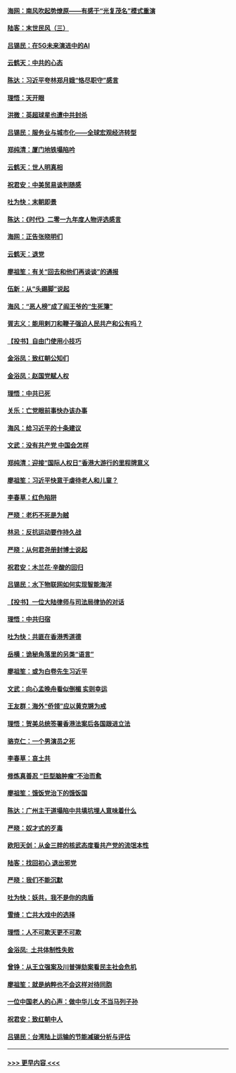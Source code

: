 #### [海网：南风吹起势燎原——有感于“光复茂名”模式重演](../pages/nsc993/n11732308.md?t=12201422) 
#### [陆客：末世民风（三）](../pages/nsc993/n11732211.md?t=12201422) 
#### [吕锡民：在5G未来演进中的AI](../pages/nsc993/n11730010.md?t=12201422) 
#### [云鹤天：中共的心态](../pages/nsc993/n11729906.md?t=12201422) 
#### [陈达：习近平夸林郑月娥“恪尽职守”感言](../pages/nsc993/n11729881.md?t=12201422) 
#### [理悟：天开眼](../pages/nsc993/n11729699.md?t=12201422) 
#### [洪微：英超球星也遭中共封杀](../pages/nsc993/n11727243.md?t=12201422) 
#### [吕锡民：服务业与城市化——全球宏观经济转型](../pages/nsc993/n11725845.md?t=12201422) 
#### [郑纯清：厦门地铁塌陷吟](../pages/nsc993/n11725813.md?t=12201422) 
#### [云鹤天：世人明真相](../pages/nsc993/n11725621.md?t=12201422) 
#### [祝君安：中美贸易谈判随感](../pages/nsc993/n11725609.md?t=12201422) 
#### [吐为快：末朝即景](../pages/nsc993/n11723365.md?t=12201422) 
#### [陈达：《时代》二零一九年度人物评选感言](../pages/nsc993/n11723337.md?t=12201422) 
#### [海网：正告张晓明们](../pages/nsc993/n11723228.md?t=12201422) 
#### [云鹤天：退党](../pages/nsc993/n11723056.md?t=12201422) 
#### [廖祖笙：有关“回去和他们再谈谈”的通报](../pages/nsc993/n11722442.md?t=12201422) 
#### [伍新：从“头踢脚”说起](../pages/nsc993/n11722429.md?t=12201422) 
#### [海风：“恶人榜”成了阎王爷的“生死簿”](../pages/nsc993/n11722272.md?t=12201422) 
#### [胥志义：能用剌刀和鞭子强迫人民共产和公有吗？](../pages/nsc993/n11720569.md?t=12201422) 
#### [【投书】自由门使用小技巧](../pages/nsc993/n11720180.md?t=12201422) 
#### [金浴凤：致红朝公知们](../pages/nsc993/n11720563.md?t=12201422) 
#### [金浴凤：赵国党赋人权](../pages/nsc993/n11720533.md?t=12201422) 
#### [理悟：中共已死](../pages/nsc993/n11720233.md?t=12201422) 
#### [关乐：亡党眼前事快办该办事](../pages/nsc993/n11719160.md?t=12201422) 
#### [海风：给习近平的十条建议](../pages/nsc993/n11717616.md?t=12201422) 
#### [文武：没有共产党 中国会怎样](../pages/nsc993/n11717584.md?t=12201422) 
#### [郑纯清：迎接“国际人权日”香港大游行的里程牌意义](../pages/nsc993/n11717417.md?t=12201422) 
#### [廖祖笙：习近平快意于虐待老人和儿童？](../pages/nsc993/n11715313.md?t=12201422) 
#### [李春草：红色陷阱](../pages/nsc993/n11715029.md?t=12201422) 
#### [严晓：老朽不死是为贼](../pages/nsc993/n11712910.md?t=12201422) 
#### [林忌：反抗运动要作持久战](../pages/nsc993/n11712623.md?t=12201422) 
#### [严晓：从何君尧册封博士说起](../pages/nsc993/n11712465.md?t=12201422) 
#### [祝君安：木兰花·辛酸的回归](../pages/nsc993/n11712381.md?t=12201422) 
#### [吕锡民：水下物联网如何实现智能海洋](../pages/nsc993/n11711158.md?t=12201422) 
#### [【投书】一位大陆律师与司法局律协的对话](../pages/nsc993/n11709675.md?t=12201422) 
#### [理悟：中共归宿](../pages/nsc993/n11710059.md?t=12201422) 
#### [吐为快：共匪在香港秀道德](../pages/nsc993/n11709979.md?t=12201422) 
#### [岳横：诡秘角落里的另类“语言”](../pages/nsc993/n11709792.md?t=12201422) 
#### [廖祖笙：或为白卷先生习近平](../pages/nsc993/n11708330.md?t=12201422) 
#### [文武：向心孟晚舟看似倒楣 实则幸运](../pages/nsc993/n11708236.md?t=12201422) 
#### [王友群：海外“侨领”应以黄克锵为戒](../pages/nsc993/n11706176.md?t=12201422) 
#### [理悟：贺美总统签署香港法案后各国跟进立法](../pages/nsc993/n11706853.md?t=12201422) 
#### [骆克仁：一个男演员之死](../pages/nsc993/n11706677.md?t=12201422) 
#### [李春草：哀土共](../pages/nsc993/n11706255.md?t=12201422) 
#### [修炼真善忍 “巨型脑肿瘤”不治而愈](../pages/nsc993/n11705340.md?t=12201422) 
#### [廖祖笙：饿饭党治下的饿饭国](../pages/nsc993/n11705085.md?t=12201422) 
#### [陈达：广州主干道塌陷中共填坑埋人意味着什么](../pages/nsc993/n11705046.md?t=12201422) 
#### [严晓：奴才式的歹毒](../pages/nsc993/n11704826.md?t=12201422) 
#### [欧阳天剑：从金三胖的核武态度看共产党的流氓本性](../pages/nsc993/n11702238.md?t=12201422) 
#### [陆客：找回初心 退出邪党](../pages/nsc993/n11702213.md?t=12201422) 
#### [严晓：我们不能沉默](../pages/nsc993/n11702110.md?t=12201422) 
#### [吐为快：妖共，我不是你的肉盾](../pages/nsc993/n11701366.md?t=12201422) 
#### [雪绮：亡共大戏中的选择](../pages/nsc993/n11699922.md?t=12201422) 
#### [理悟：人不可欺天更不可欺](../pages/nsc993/n11699657.md?t=12201422) 
#### [金浴凤:  土共体制性失败](../pages/nsc993/n11699361.md?t=12201422) 
#### [曾铮：从王立强案及川普弹劾案看民主社会危机](../pages/nsc993/n11699318.md?t=12201422) 
#### [廖祖笙：就是纳粹也不会这样对待同胞](../pages/nsc993/n11697658.md?t=12201422) 
#### [一位中国老人的心声：做中华儿女 不当马列子孙](../pages/nsc993/n11697525.md?t=12201422) 
#### [祝君安：致红朝中人](../pages/nsc993/n11697518.md?t=12201422) 
#### [吕锡民：台湾陆上运输的节能减碳分析与评估](../pages/nsc993/n11694983.md?t=12201422) 

----
#### [ >>> 更早内容 <<< ](../indexes/nsc993-earlier.md)
